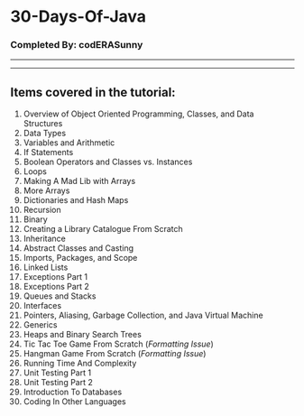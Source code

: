 # 30-Days-Of-Java


### Completed By: codERASunny

---



---
## Items covered in the tutorial:
1. Overview of Object Oriented Programming, Classes, and Data Structures
2. Data Types
3. Variables and Arithmetic
4. If Statements
5. Boolean Operators and Classes vs. Instances
6. Loops
7. Making A Mad Lib with Arrays
8. More Arrays
9. Dictionaries and Hash Maps
10. Recursion
11. Binary
12. Creating a Library Catalogue From Scratch
13. Inheritance
14. Abstract Classes and Casting
15. Imports, Packages, and Scope
16. Linked Lists
17. Exceptions Part 1
18. Exceptions Part 2
19. Queues and Stacks
20. Interfaces
21. Pointers, Aliasing, Garbage Collection, and Java Virtual Machine
22. Generics
23. Heaps and Binary Search Trees
24. Tic Tac Toe Game From Scratch (*Formatting Issue*)
25. Hangman Game From Scratch (*Formatting Issue*)
26. Running Time And Complexity
27. Unit Testing Part 1
28. Unit Testing Part 2
29. Introduction To Databases
30. Coding In Other Languages

